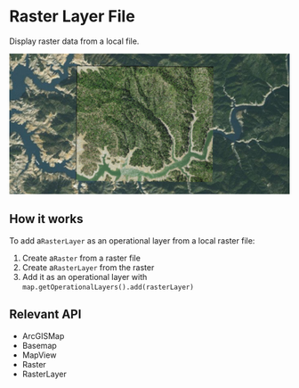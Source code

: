 # Raster Layer File

Display raster data from a local file.

<img src="RasterLayerFile.png"/>

## How it works

To add a`RasterLayer` as an operational layer from a local raster file:

  1. Create a`Raster` from a raster file
  2. Create a`RasterLayer` from the raster
  3. Add it as an operational layer with `map.getOperationalLayers().add(rasterLayer)`


## Relevant API


  * ArcGISMap
  * Basemap
  * MapView
  * Raster
  * RasterLayer

